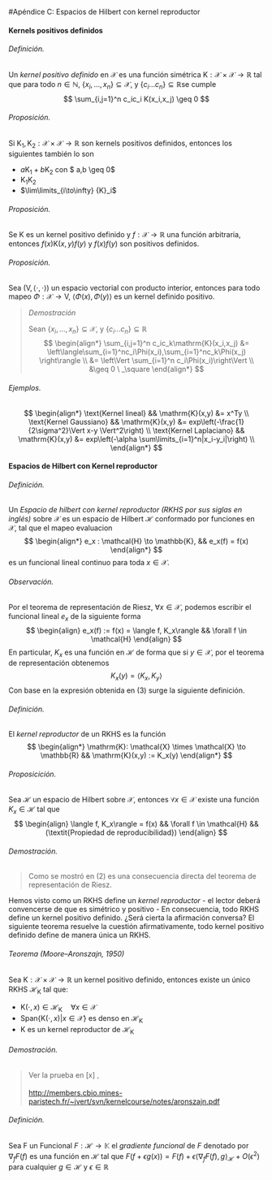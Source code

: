 #Apéndice C: Espacios de Hilbert con kernel reproductor 

#### Kernels positivos definidos

###### Definición.

Un *kernel positivo definido* en $\mathcal{X}​$ es una función simétrica $\mathrm{K}: \mathcal{X} \times \mathcal{X} \to \mathbb{R}​$ tal que para todo $n \in \mathbb{N}​$, $\{x_i,\dots,x_n\} \subseteq \mathcal{X}​$, y $\{c_i ... c_n \} \subseteq \mathbb{R}​$ se cumple
$$
\sum_{i,j=1}^n c_ic_i K(x_i,x_j) \geq 0
$$

###### Proposición.

Si $\mathrm{K}_1, \mathrm{K}_2 : \mathcal{X} \times \mathcal{X} \to \mathbb{R}$ son kernels positivos definidos, entonces los siguientes también lo son

- $a\mathrm{K}_1 + b\mathrm{K}_2$ con $ a,b \geq 0$
- $\mathrm{K}_1\mathrm{K}_2$ 
- $\lim\limits_{i\to\infty}  {K}_i$

###### Proposición.

Se $\mathrm{K}$ es un kernel positivo definido y $f:\mathcal{X} \to \mathbb{R}$ una función arbitraria, entonces $f(x) \mathrm{K}(x,y)f(y)$ y    $f(x)f(y)$ son positivos definidos.

###### Proposición.

Sea $(\mathrm{V} , \langle\cdot,\cdot\rangle)$ un espacio vectorial con producto interior, entonces para todo mapeo $\Phi : \mathcal{X} \to \mathrm{V}$, $\langle\Phi(x),\Phi(y)\rangle$ es un kernel definido positivo. 

> *Demostración*
>
> Sean $\{x_i,\dots,x_n\} \subseteq \mathcal{X}$, y $\{c_i ... c_n \} \subseteq \mathbb{R}$
> $$
> \begin{align*}
> \sum_{i,j=1}^n c_ic_k\mathrm{K}(x_i,x_j) &= \left\langle\sum_{i=1}^nc_i\Phi(x_i),\sum_{i=1}^nc_k\Phi(x_j) \right\rangle \\
> &= \left\Vert \sum_{i=1}^n c_i\Phi(x_i)\right\Vert \\
> &\geq 0 \ _\square
> \end{align*}
> $$
>

###### Ejemplos.

$$
\begin{align*}
\text{Kernel lineal} && \mathrm{K}(x,y) &= x^Ty  \\
\text{Kernel Gaussiano} && \mathrm{K}(x,y) &= exp\left(-\frac{1}{2\sigma^2}\Vert x-y \Vert^2\right)  \\
\text{Kernel Laplaciano} && \mathrm{K}(x,y) &= exp\left(-\alpha \sum\limits_{i=1}^n|x_i-y_i|\right) \\
\end{align*}
$$

#### Espacios de Hilbert con Kernel reproductor

###### Definición.

Un *Espacio de hilbert con kernel reproductor (RKHS por sus siglas en inglés)* sobre $\mathcal{X}$ es un espacio de Hilbert $\mathcal{H}$   conformado por funciones en $\mathcal{X}$, tal que el mapeo evaluacion
$$
\begin{align*}
e_x : \mathcal{H} \to \mathbb{K}, && e_x(f) = f(x) 
\end{align*}
$$
es un funcional lineal continuo para toda $x \in \mathcal{X}$.

###### Observación.

Por el teorema de representación de Riesz, $\forall x \in \mathcal{X}$, podemos escribir el funcional lineal $e_x$ de la siguiente forma
$$
\begin{align}
e_x(f) := f(x) = \langle f, K_x\rangle && \forall f \in \mathcal{H}
\end{align}
$$
En particular, $K_x$ es una función en $\mathcal{H}$ de forma que si $y\in\mathcal{X}$, por el teorema de representación obtenemos
$$
K_x(y) = \langle K_x, K_y \rangle
$$
Con base en la expresión obtenida en $(3)$ surge la siguiente definición.

###### Definición.

El *kernel reproductor* de un RKHS es la función
$$
\begin{align*}
\mathrm{K}: \mathcal{X} \times \mathcal{X} \to \mathbb{R} && \mathrm{K}(x,y) := K_x(y)
\end{align*}
$$

###### Proposicición.

Sea $\mathcal{H}$ un espacio de Hilbert sobre $\mathcal{X}$, entonces $\forall{x} \in \mathcal{X}$ existe una función $K_x \in \mathcal{H}$ tal que
$$
\begin{align}
\langle f, K_x\rangle = f(x) && \forall f \in \mathcal{H} && (\textit{Propiedad de reproducibilidad})
\end{align}
$$

###### Demostración.

> Como se mostró en $(2)$ es una consecuencia directa del teorema de representación de Riesz.

Hemos visto como un RKHS define un *kernel reproductor* - el lector deberá convencerse de que es simétrico y positivo - En consecuencia, todo RKHS define un kernel positivo definido. ¿Será cierta la afirmación conversa? El siguiente teorema resuelve la cuestión afirmativamente, todo kernel positivo definido define de manera única un RKHS.

###### Teorema (Moore–Aronszajn, 1950)

Sea $\mathrm{K}: \mathcal{X} \times \mathcal{X} \to \mathbb{R}$ un kernel positivo definido, entonces existe un único RKHS $\mathcal{H}_\mathrm{K}$ tal que:

- $\mathrm{K}(\cdot,x) \in \mathcal{H}_\mathrm{K} \quad \forall x \in \mathcal{X}$
- $\mathrm{Span}\{\mathrm{K}(\cdot,x) | x \in \mathcal{X}\}$ es denso en $\mathcal{H}_\mathrm{K}$
- $\mathrm{K}$ es un kernel reproductor de $\mathcal{H}_\mathrm{K}$

###### Demostración.

> Ver la prueba en [x] $_\square$
>
> http://members.cbio.mines-paristech.fr/~jvert/svn/kernelcourse/notes/aronszajn.pdf

###### Definición.

Sea F un Funcional $F : \mathcal{H} \to \mathbb{K}$ el *gradiente funcional* de $F$ denotado por $\nabla_f F(f)$ es una función en $\mathcal{H}$ tal que $F(f + \epsilon g(x)) = F(f) + \epsilon\langle \nabla_f F(f),g\rangle_{\mathcal{H}} + O(\epsilon^2)$ para cualquier $g \in \mathcal{H}$ y $\epsilon \in \mathbb{R}$